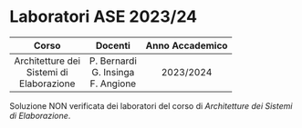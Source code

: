 # Laboratori ASE 2023/24

|          Corso          |              Docenti            | Anno Accademico |
|:-----------------------:|:-----------------------------------:|:---------------:|
| Architetture dei<br>Sistemi di<br>Elaborazione | P. Bernardi<br>G. Insinga<br>F. Angione |    2023/2024    |

Soluzione NON verificata dei laboratori del corso di *Architetture dei Sistemi di Elaborazione*.
